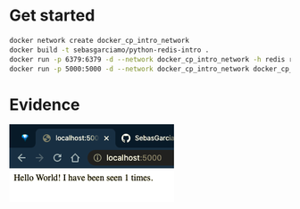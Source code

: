 # Get started

```bash
docker network create docker_cp_intro_network
docker build -t sebasgarciamo/python-redis-intro .
docker run -p 6379:6379 -d --network docker_cp_intro_network -h redis redis
docker run -p 5000:5000 -d --network docker_cp_intro_network docker_cp_intro_img
```

# Evidence

![Evidence](./evidence_docker_compose_intro.png)